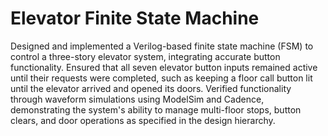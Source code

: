 # Elevator Finite State Machine

Designed and implemented a Verilog-based finite state machine (FSM) to control a three-story elevator system, integrating accurate button functionality. Ensured that all seven elevator button inputs remained active until their requests were completed, such as keeping a floor call button lit until the elevator arrived and opened its doors. Verified functionality through waveform simulations using ModelSim and Cadence, demonstrating the system's ability to manage multi-floor stops, button clears, and door operations as specified in the design hierarchy.
